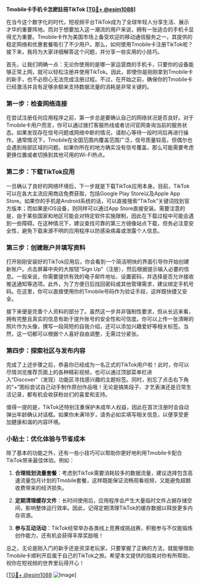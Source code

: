 **Tmobile卡手机卡怎麽註冊TikTok [[TG💪+ @esim1088](https://t.me/s/esim1088)]**

在当今这个数字化的时代，短视频平台TikTok成为了全球年轻人分享生活、展示才华的重要阵地。而对于想要加入这一潮流的用户来说，拥有一张适合的手机卡显得尤为重要。Tmobile卡作为美国市场上备受欢迎的移动通信服务之一，其提供的稳定网络和优惠套餐吸引了不少用户。那么，如何使用Tmobile卡注册TikTok呢？接下来，我将为大家详细解答这个问题，并分享一些实用的小技巧。

首先，让我们明确一点：无论你使用的是哪一家运营商的手机卡，只要你的设备能够正常上网，就可以轻松注册并使用TikTok。因此，即使你是刚刚拿到Tmobile卡的新手，也不必担心无法完成注册过程。不过，在开始之前，确保你的Tmobile卡已经激活并且有足够余额来支持数据流量的消耗是非常关键的。

### 第一步：检查网络连接

在尝试注册任何应用程序之前，第一步总是要确认自己的网络状况是否良好。对于Tmobile卡用户而言，你可以通过拨打客服热线或者访问官网查询当前的服务状态。如果发现存在信号问题或网络中断的情况，请耐心等待一段时间后再进行操作。通常情况下，Tmobile在全国范围内覆盖范围广泛，信号质量较高，但偶尔也会遇到局部区域的问题。如果你所在的地方确实没有信号覆盖，那么可能需要考虑更换位置或者切换到其他可用的Wi-Fi热点。

### 第二步：下载TikTok应用

一旦确认了良好的网络环境后，下一步就是下载TikTok应用本身。目前，TikTok可以在各大主流应用商店免费获取，包括Google Play Store以及Apple App Store。如果你的手机是Android系统的话，可以直接搜索“TikTok”关键词找到官方版本；而如果是iOS设备，则同样可以通过App Store直接安装。需要注意的是，由于某些国家和地区可能会对特定软件实施限制，因此在下载过程中可能会遇到一些障碍。在这种情况下，建议查找可靠的第三方镜像站点下载，但务必注意安全性，避免下载来源不明的应用程序以防感染病毒或泄露个人信息。

### 第三步：创建账户并填写资料

打开刚刚安装好的TikTok应用后，你会看到一个简洁明快的界面引导你开始创建新账户。点击屏幕中央的大按钮“Sign Up”（注册），然后根据提示输入必要的信息。一般来说，你需要提供有效的电子邮件地址、设置密码，并选择是否允许接收推送通知等选项。此外，为了方便日后找回密码或其他管理需求，建议绑定手机号码。在这里，你可以直接使用你的Tmobile号码作为验证手段，这样既快捷又安全。

接下来便是完善个人资料的部分了。虽然这一步并非强制性要求，但从长远来看，拥有完整且真实的信息有助于提升账号的安全性和可信度。你可以上传一张清晰的照片作为头像，撰写一段简短的自我介绍，还可以添加兴趣爱好等相关标签。当然，这一切都可以根据个人喜好自由调整，无需过分紧张。

### 第四步：探索社区与发布内容

完成了上述步骤之后，恭喜你已经成为一名正式的TikTok用户啦！此时，你可以尽情浏览推荐页面上的各种精彩视频，也可以通过顶部菜单栏进入“Discover”（发现）功能区寻找感兴趣的主题标签。同时，别忘了点击右下角的“+”图标尝试自己动手制作原创作品哦！无论是搞笑段子、才艺表演还是日常生活记录，都有机会收获粉丝们的喜爱和支持。

值得一提的是，TikTok还特别注重保护未成年人权益，因此在首次注册时会自动弹出年龄确认对话框。如果你未满18岁，请务必如实填写相关信息，以便享受更加健康和谐的内容环境。

### 小贴士：优化体验与节省成本

除了基本的功能之外，还有一些小技巧可以帮助你更好地利用Tmobile卡配合TikTok带来最佳体验。例如：

1. **合理规划流量套餐**：考虑到TikTok需要消耗较多的数据流量，建议选择包含高速流量包月计划的Tmobile套餐，这样既能保证流畅观看视频，又能避免超额收费带来的经济损失。
   
2. **定期清理缓存文件**：长时间使用后，应用程序会产生大量临时文件占据存储空间，影响整体运行效率。因此，记得定期清理TikTok的缓存数据以释放更多内存资源。
   
3. **参与互动活动**：TikTok经常举办各类线上竞赛或挑战赛，积极参与不仅能锻炼创作能力，还有机会获得丰厚奖励哦！

总之，无论是刚入门的新手还是资深老玩家，只要掌握了正确的方法，就能够借助Tmobile卡顺利开启属于自己的TikTok之旅。希望本文提供的指南对你有所帮助，祝你在短视频的世界里玩得开心！

[[TG💪+ @esim1088](https://t.me/s/esim1088) ![Image](https://i.postimg.cc/4NQfJmqS/Snipaste-2025-05-13-00-14-12.png)]